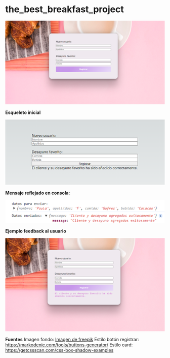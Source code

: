 # the_best_breakfast_project

![Esqueleto con algunos estilos](./img/image-app.png)

**Esqueleto inicial**

![Esqueleto inicial](./img/image-2.png)


**Mensaje reflejado en consola:**

![Mensaje consola esqueleto inicial](./img/image-1.png)

**Ejemplo feedback al usuario**

![Mensaje feedback](./img/image.png)


**Fuentes**
Imagen fondo: 
<a href="https://www.freepik.es/foto-gratis/desayuno_4254372.htm#fromView=search&page=1&position=31&uuid=4c9c9ad0-9dda-4520-8dc4-15cc35946e98">Imagen de freepik</a>
Estilo botón registrar: https://markodenic.com/tools/buttons-generator/
Estilo card: https://getcssscan.com/css-box-shadow-examples
